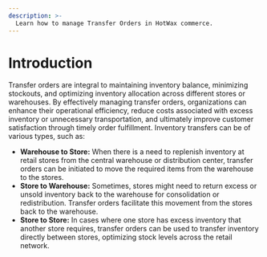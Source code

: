 ```yaml
---
description: >-
  Learn how to manage Transfer Orders in HotWax commerce.
---
```



# Introduction 
Transfer orders are integral to maintaining inventory balance, minimizing stockouts, and optimizing inventory allocation across different stores or warehouses. By effectively managing transfer orders, organizations can enhance their operational efficiency, reduce costs associated with excess inventory or unnecessary transportation, and ultimately improve customer satisfaction through timely order fulfillment. Inventory transfers can be of various types, such as:

- **Warehouse to Store:** When there is a need to replenish inventory at retail stores from the central warehouse or distribution center, transfer orders can be initiated to move the required items from the warehouse to the stores.
- **Store to Warehouse:** Sometimes, stores might need to return excess or unsold inventory back to the warehouse for consolidation or redistribution. Transfer orders facilitate this movement from the stores back to the warehouse.
- **Store to Store:** In cases where one store has excess inventory that another store requires, transfer orders can be used to transfer inventory directly between stores, optimizing stock levels across the retail network.
